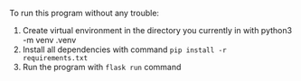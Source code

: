 To run this program without any trouble:
1) Create virtual environment in the directory you currently in with python3 -m venv .venv
2) Install all dependencies with command ```pip install -r requirements.txt```
3) Run the program with ```flask run``` command